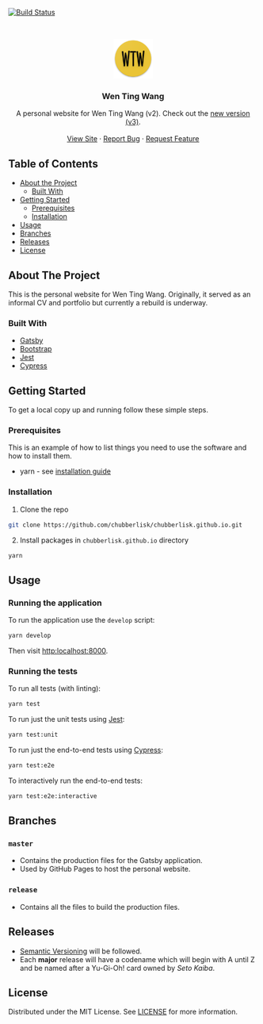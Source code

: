 [![Build Status](https://travis-ci.com/chubberlisk/chubberlisk.github.io.svg?branch=release-v2)](https://travis-ci.com/chubberlisk/chubberlisk.github.io)

<br />
<p align="center">
  <a href="https://github.com/chubberlisk/chubberlisk.github.io">
    <img src="static/icons/icon-512x512.png" alt="Logo" width="80" height="80">
  </a>

  <h3 align="center">Wen Ting Wang</h3>

  <p align="center">
    A personal website for Wen Ting Wang (v2). Check out the <a href="https://github.com/chubberlisk/chubberlisk">new version (v3)</a>.
    <br />
    <br />
    <a href=https://chubberlisk.github.io/">View Site</a>
    ·
    <a href="https://github.com/chubberlisk/chubberlisk.github.io/issues">Report Bug</a>
    ·
    <a href="https://github.com/chubberlisk/chubberlisk.github.io/issues">Request Feature</a>
  </p>
</p>

## Table of Contents

- [About the Project](#about-the-project)
  - [Built With](#built-with)
- [Getting Started](#getting-started)
  - [Prerequisites](#prerequisites)
  - [Installation](#installation)
- [Usage](#usage)
- [Branches](#branches)
- [Releases](#releases)
- [License](#license)

## About The Project

This is the personal website for Wen Ting Wang. Originally, it served as an informal CV and portfolio but currently a rebuild is underway.

### Built With

- [Gatsby](https://www.gatsbyjs.org/)
- [Bootstrap](https://getbootstrap.com/)
- [Jest](https://jestjs.io/)
- [Cypress](https://www.cypress.io/)

## Getting Started

To get a local copy up and running follow these simple steps.

### Prerequisites

This is an example of how to list things you need to use the software and how to install them.

- yarn - see [installation guide](https://yarnpkg.com/en/docs/getting-started)

### Installation

1. Clone the repo

```sh
git clone https://github.com/chubberlisk/chubberlisk.github.io.git
```

2. Install packages in `chubberlisk.github.io` directory

```sh
yarn
```

## Usage

### Running the application

To run the application use the `develop` script:

```sh
yarn develop
```

Then visit [http:localhost:8000]().

### Running the tests

To run all tests (with linting):

```sh
yarn test
```

To run just the unit tests using [Jest](https://jestjs.io/):

```sh
yarn test:unit
```

To run just the end-to-end tests using [Cypress](https://www.cypress.io/):

```sh
yarn test:e2e
```

To interactively run the end-to-end tests:

```sh
yarn test:e2e:interactive
```

## Branches

### `master`

- Contains the production files for the Gatsby application.
- Used by GitHub Pages to host the personal website.

### `release`

- Contains all the files to build the production files.

## Releases

- [Semantic Versioning](https://semver.org/) will be followed.
- Each **major** release will have a codename which will begin with A until Z and be named after a Yu-Gi-Oh! card owned by _Seto Kaiba_.

## License

Distributed under the MIT License. See [LICENSE](/LICENSE) for more information.

